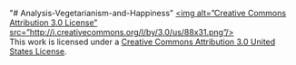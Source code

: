 "# Analysis-Vegetarianism-and-Happiness" 
<a rel=”license”
href=”http://creativecommons.org/licenses/by/3.0/us/”>
<img alt=”Creative Commons Attribution 3.0 License”
src=”http://i.creativecommons.org/l/by/3.0/us/88x31.png”/>
</a>
<br/>
This work is licensed under a <a rel=”license”
href=”http://creativecommons.org/licenses/by/3.0/us/”>
Creative Commons Attribution 3.0
United States License</a>.
